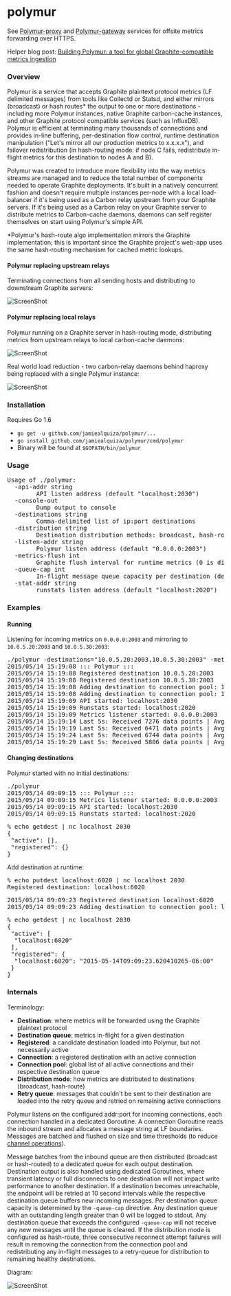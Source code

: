 # polymur

See [Polymur-proxy](https://github.com/jamiealquiza/polymur/tree/master/cmd/polymur-proxy) and [Polymur-gateway](https://github.com/jamiealquiza/polymur/tree/master/cmd/polymur-gateway) services for offsite metrics forwarding over HTTPS.

Helper blog post: [Building Polymur: a tool for global Graphite-compatible metrics ingestion](https://grey-boundary.io/building-polymur/)

### Overview

Polymur is a service that accepts Graphite plaintext protocol metrics (LF delimited messages) from tools like Collectd or Statsd, and either mirrors (broadcast) or hash routes* the output to one or more destinations - including more Polymur instances, native Graphite carbon-cache instances, and other Graphite protocol compatible services (such as InfluxDB). Polymur is efficient at terminating many thousands of connections and provides in-line buffering, per-destination flow control, runtime destination manipulation ("Let's mirror all our production metrics to x.x.x.x"), and failover redistribution (in hash-routing mode: if node C fails, redistribute in-flight metrics for this destination to nodes A and B).

Polymur was created to introduce more flexibility into the way metrics streams are managed and to reduce the total number of components needed to operate Graphite deployments. It's built in a natively concurrent fashion and doesn't require multiple instances per-node with a local load-balancer if it's being used as a Carbon relay upstream from your Graphite servers. If it's being used as a Carbon relay on your Graphite server to distribute metrics to Carbon-cache daemons, daemons can self register themselves on start using Polymur's simple API.

*Polymur's hash-route algo implementation mirrors the Graphite implementation; this is important since the Graphite project's web-app uses the same hash-routing mechanism for cached metric lookups.

#### Polymur replacing upstream relays

Terminating connections from all sending hosts and distributing to downstream Graphite servers:

![ScreenShot](https://raw.githubusercontent.com/jamiealquiza/catpics/master/polymur-relay1.png)

#### Polymur replacing local relays

Polymur running on a Graphite server in hash-routing mode, distributing metrics from upstream relays to local carbon-cache daemons:

![ScreenShot](https://raw.githubusercontent.com/jamiealquiza/catpics/master/polymur-relay0.png)

Real world load reduction - two carbon-relay daemons behind haproxy being replaced with a single Polymur instance:

![ScreenShot](https://raw.githubusercontent.com/jamiealquiza/catpics/master/carbon-relay-to-polymur.png)

### Installation

Requires Go 1.6

- `go get -u github.com/jamiealquiza/polymur/...`
- `go install github.com/jamiealquiza/polymur/cmd/polymur`
- Binary will be found at `$GOPATH/bin/polymur`

### Usage

<pre>
Usage of ./polymur:
  -api-addr string
        API listen address (default "localhost:2030")
  -console-out
        Dump output to console
  -destinations string
        Comma-delimited list of ip:port destinations
  -distribution string
        Destination distribution methods: broadcast, hash-route (default "broadcast")
  -listen-addr string
        Polymur listen address (default "0.0.0.0:2003")
  -metrics-flush int
        Graphite flush interval for runtime metrics (0 is disabled)
  -queue-cap int
        In-flight message queue capacity per destination (default 4096)
  -stat-addr string
        runstats listen address (default "localhost:2020")
</pre>

### Examples

#### Running

Listening for incoming metrics on `0.0.0.0:2003` and mirroring to `10.0.5.20:2003` and `10.0.5.30:2003`:
<pre>
./polymur -destinations="10.0.5.20:2003,10.0.5.30:2003" -metrics-flush=30 -"listen-addr=0.0.0.0:2003" -distribution="broadcast"
2015/05/14 15:19:08 ::: Polymur :::
2015/05/14 15:19:08 Registered destination 10.0.5.20:2003
2015/05/14 15:19:08 Registered destination 10.0.5.30:2003
2015/05/14 15:19:08 Adding destination to connection pool: 10.0.5.30:2003
2015/05/14 15:19:08 Adding destination to connection pool: 10.0.5.20:2003
2015/05/14 15:19:09 API started: localhost:2030
2015/05/14 15:19:09 Runstats started: localhost:2020
2015/05/14 15:19:09 Metrics listener started: 0.0.0.0:2003
2015/05/14 15:19:14 Last 5s: Received 7276 data points | Avg: 1455.20/sec.
2015/05/14 15:19:19 Last 5s: Received 6471 data points | Avg: 1294.20/sec.
2015/05/14 15:19:24 Last 5s: Received 6744 data points | Avg: 1348.80/sec.
2015/05/14 15:19:29 Last 5s: Received 5806 data points | Avg: 1161.20/sec.
</pre>

#### Changing destinations

Polymur started with no initial destinations:
<pre>
./polymur
2015/05/14 09:09:15 ::: Polymur :::
2015/05/14 09:09:15 Metrics listener started: 0.0.0.0:2003
2015/05/14 09:09:15 API started: localhost:2030
2015/05/14 09:09:15 Runstats started: localhost:2020
</pre>

<pre>
% echo getdest | nc localhost 2030
{
 "active": [],
 "registered": {}
}
</pre>

Add destination at runtime:
<pre>
% echo putdest localhost:6020 | nc localhost 2030          
Registered destination: localhost:6020
</pre>

<pre>
2015/05/14 09:09:23 Registered destination localhost:6020
2015/05/14 09:09:23 Adding destination to connection pool: localhost:6020
</pre>

<pre>
% echo getdest | nc localhost 2030
{
 "active": [
  "localhost:6020"
 ],
 "registered": {
  "localhost:6020": "2015-05-14T09:09:23.620410265-06:00"
 }
}
</pre>


### Internals

Terminology:

- **Destination**: where metrics will be forwarded using the Graphite plaintext protocol
- **Destination queue**: metrics in-flight for a given destination
- **Registered**: a candidate destination loaded into Polymur, but not necessarily active
- **Connection**: a registered destination with an active connection
- **Connection pool**: global list of all active connections and their respective destination queue
- **Distribution mode**: how metrics are distributed to destinations (broadcast, hash-route)
- **Retry queue**: messages that couldn't be sent to their destination are loaded into the retry queue and retried on remaining active connections

Polymur listens on the configured addr:port for incoming connections, each connection handled in a dedicated Goroutine. A connection Goroutine reads the inbound stream and allocates a message string at LF boundaries. Messages are batched and flushed on size and time thresholds (to reduce [channel operations](https://grey-boundary.io/concurrent-communication-performance-in-go/)). 

Message batches from the inbound queue are then distributed (broadcast or hash-routed) to a dedicated queue for each output destination. Destination output is also handled using dedicated Goroutines, where transient latency or full disconnects to one destination will not impact write performance to another destination. If a destination becomes unreachable, the endpoint will be retried at 10 second intervals while the respective destination queue buffers new incoming messages. Per destination queue capacity is determined by the `-queue-cap` directive. Any destination queue with an outstanding length greater than 0 will be logged to stdout. Any destination queue that exceeds the configured `-queue-cap` will not receive any new messages until the queue is cleared. If the distribution mode is configured as hash-route, three consecutive reconnect attempt failures will result in removing the connection from the connection pool and redistributing any in-flight messages to a retry-queue for distribution to remaining healthy destinations.

Diagram:

![ScreenShot](https://raw.githubusercontent.com/jamiealquiza/catpics/master/polymur-internals.jpg)
